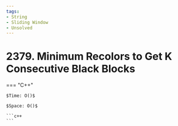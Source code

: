 ```yaml
---
tags:
- String
- Sliding Window
- Unsolved
---
```



# 2379. Minimum Recolors to Get K Consecutive Black Blocks

=== "C++"

    $Time: O()$

    $Space: O()$

    ```c++
    ```